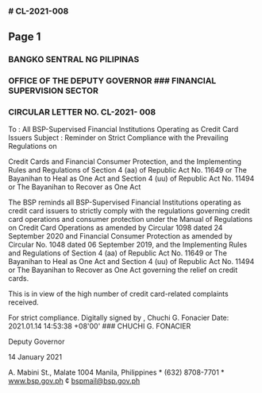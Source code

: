 ### # CL-2021-008

## Page 1

### BANGKO SENTRAL NG PILIPINAS

### OFFICE OF THE DEPUTY GOVERNOR ### FINANCIAL SUPERVISION SECTOR

### CIRCULAR LETTER NO. CL-2021- 008

To : All BSP-Supervised Financial Institutions Operating as Credit Card Issuers Subject : Reminder on Strict Compliance with the Prevailing Regulations on

Credit Cards and Financial Consumer Protection, and the Implementing Rules and Regulations of Section 4 (aa) of Republic Act No. 11649 or The Bayanihan to Heal as One Act and Section 4 (uu) of Republic Act No. 11494 or The Bayanihan to Recover as One Act

The BSP reminds all BSP-Supervised Financial Institutions operating as credit card issuers to strictly comply with the regulations governing credit card operations and consumer protection under the Manual of Regulations on Credit Card Operations as amended by Circular 1098 dated 24 September 2020 and Financial Consumer Protection as amended by Circular No. 1048 dated 06 September 2019, and the Implementing Rules and Regulations of Section 4 (aa) of Republic Act No. 11649 or The Bayanihan to Heal as One Act and Section 4 (uu) of Republic Act No. 11494 or The Bayanihan to Recover as One Act governing the relief on credit cards.

This is in view of the high number of credit card-related complaints received.

For strict compliance. Digitally signed by , Chuchi G. Fonacier Date: 2021.01.14 14:53:38 +08'00' ### CHUCHI G. FONACIER

Deputy Governor

14 January 2021

A. Mabini St., Malate 1004 Manila, Philippines * (632) 8708-7701 * www.bsp.gov.ph ¢ bspmail@bsp.gov.ph 